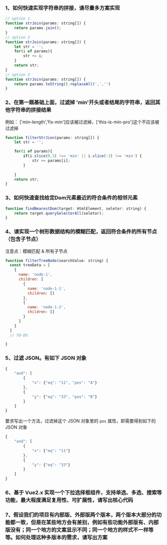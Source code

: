 ### 1、如何快速实现字符串的拼接，请尽量多方案实现
```javascript
// option 1 
function strJoin(params: string[]) {  
	return params.join();
}
// option 2
function strJoin(params: string[]) {
    let str = '';
    for(i of params){
        str += i;
    }
    return str;
}
// option 3
function strJoin(params: string[]) {    
    return params.toString().replaceAll(',','')
}
```

### 2、在第一题基础上面，过滤掉 'min'开头或者结尾的字符串，返回其他字符串的拼接结果

例如： ['min-length','fix-min']应该被过滤掉，['this-is-min-pro']这个不应该被过滤掉

```javascript
function filterStrJion(params: string[]) {
    let str = '';

    for(i of params){
		if(i.slice(0,3) !== 'min' || i.slice(-3) !== 'min') {
            str += params[i];
		}
        
    }
    return str;
}
```

### 3、如何快速查找给定Dom元素最近的符合条件的相邻元素

```javascript
function findNearestDom(target: HtmlElement, seletor: string) {
    return target.querySelectorAll(seletor);
}
```

### 4、请实现一个树形数据结构的模糊匹配，返回符合条件的所有节点（包含子节点）

注意点：模糊匹配 & 所有子节点
```javascript
function filterTreeNode(searchValue: string) {
  const treeData = [
    {
      name: 'node-1',
      children: [
        {
          name: 'node-1-1',
          children: []
        },
        {
          name: 'node-1-2',
          children: []
        }
      ]
    }
  ]
  // TO-DO

}
```

### 5、过滤 JSON。有如下 JSON 对象

```js
{
    "and": [
        {
            "x": {"eq": "11", "pos": "A"}
        },
        {
            "y": {"eq": "33", "pos": "B"}
        }
    ]
}
```
要求写出一个方法，过滤掉这个 JSON 对象里的 `pos` 属性，即需要得到如下的 JSON 对象
```js
{
    "and": [
        {
            "x": {"eq": "11"}
        },
        {
            "y": {"eq": "33"}
        }
    ]
}
```

### 6、基于 Vue2.x 实现一个下拉选择框组件，支持单选、多选、搜索等功能，最大程度满足复用性、可扩展性，请写出核心代码

### 7、假设我们的项目有内部版、外部版两个版本，两个版本大部分的功能都一致，但是在某些地方会有差别，例如有些功能外部版有、内部版没有；同一个地方的文案显示不同；同一个地方的样式不一样等等。如何处理这种多版本的需求，请写出方案
